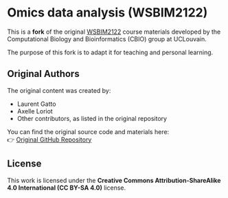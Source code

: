 # Omics data analysis (WSBIM2122)

This is a **fork** of the original [WSBIM2122](https://uclouvain-cbio.github.io/WSBIM2122/) course materials developed by the Computational Biology and Bioinformatics (CBIO) group at UCLouvain.

The purpose of this fork is to adapt it for teaching and personal learning.

## Original Authors

The original content was created by:

- Laurent Gatto
- Axelle Loriot
- Other contributors, as listed in the original repository

You can find the original source code and materials here:  
👉 [Original GitHub Repository](https://github.com/UCLouvain-CBIO/WSBIM2122)

## License

This work is licensed under the **Creative Commons Attribution-ShareAlike 4.0 International (CC BY-SA 4.0)** license.
